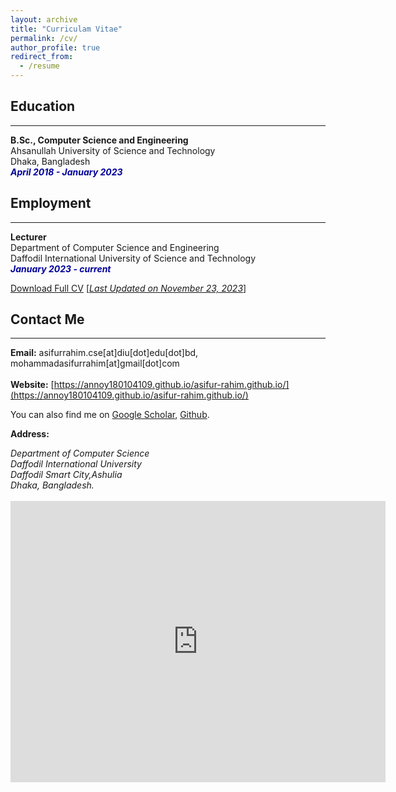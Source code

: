 ```yaml
---
layout: archive
title: "Curriculam Vitae"
permalink: /cv/
author_profile: true
redirect_from:
  - /resume
---
```


## Education 
-------------
<b>B.Sc., Computer Science and Engineering</b><br />
Ahsanullah University of Science and Technology<br />
Dhaka, Bangladesh<br />
<i style='color:#000099;'>**April 2018 - January 2023**</i>

## Employment 
-------------
<b>Lecturer</b><br />
Department of Computer Science and Engineering <br/>
Daffodil International University of Science and Technology<br />
<i style='color:#000099;'>**January 2023 - current**</i><br/>


[Download Full CV](https://annoy180104109.github.io/asifur-rahim.github.io/files/Academic_CV_Annoy.pdf) [<ins>*Last Updated on November 23, 2023*</ins>]

## Contact Me
-------------

**Email:** asifurrahim.cse[at]diu[dot]edu[dot]bd, mohammadasifurrahim[at]gmail[dot]com<br /> 
 <br /> 
**Website:** [https://annoy180104109.github.io/asifur-rahim.github.io/](https://annoy180104109.github.io/asifur-rahim.github.io/) <br />

You can also find me on [Google Scholar](https://scholar.google.com/citations?user=5O9QMxUAAAAJ&hl=en), [Github](https://github.com/Annoy180104109).


**Address:**
<address>
Department of Computer Science <br /> 
Daffodil International University <br /> 
Daffodil Smart City,Ashulia <br />
Dhaka, Bangladesh. <br /> 
</address> 
<br /> 
<iframe src="https://www.google.com/maps/embed?pb=!1m14!1m8!1m3!1d29187.16159450864!2d90.320302!3d23.875601!3m2!1i1024!2i768!4f13.1!3m3!1m2!1s0x3755c23dd12bbc75%3A0x313d214552eabe56!2sDaffodil%20Smart%20City!5e0!3m2!1sen!2sbd!4v1693576919002!5m2!1sen!2sbd" width="600" height="450" style="border:0;" allowfullscreen="" loading="lazy" referrerpolicy="no-referrer-when-downgrade"></iframe>